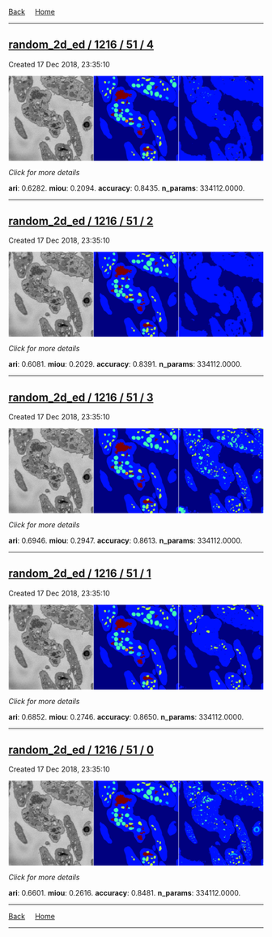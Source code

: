 
[Back](..)&nbsp;&nbsp;&nbsp;&nbsp;&nbsp;[Home](https://leapmanlab.github.io/snapshots)

---

<div class="summary"><a href="4"><h2>random_2d_ed / 1216 / 51 / 4</h2></a><p>Created 17 Dec 2018, 23:35:10
</p><a href="4"><img src="4/media/summary.png" align="center"></a><p>
<i>Click for more details</i>
</p></div>

**ari**: 0.6282. **miou**: 0.2094. **accuracy**: 0.8435. **n_params**: 334112.0000. 

---

<div class="summary"><a href="2"><h2>random_2d_ed / 1216 / 51 / 2</h2></a><p>Created 17 Dec 2018, 23:35:10
</p><a href="2"><img src="2/media/summary.png" align="center"></a><p>
<i>Click for more details</i>
</p></div>

**ari**: 0.6081. **miou**: 0.2029. **accuracy**: 0.8391. **n_params**: 334112.0000. 

---

<div class="summary"><a href="3"><h2>random_2d_ed / 1216 / 51 / 3</h2></a><p>Created 17 Dec 2018, 23:35:10
</p><a href="3"><img src="3/media/summary.png" align="center"></a><p>
<i>Click for more details</i>
</p></div>

**ari**: 0.6946. **miou**: 0.2947. **accuracy**: 0.8613. **n_params**: 334112.0000. 

---

<div class="summary"><a href="1"><h2>random_2d_ed / 1216 / 51 / 1</h2></a><p>Created 17 Dec 2018, 23:35:10
</p><a href="1"><img src="1/media/summary.png" align="center"></a><p>
<i>Click for more details</i>
</p></div>

**ari**: 0.6852. **miou**: 0.2746. **accuracy**: 0.8650. **n_params**: 334112.0000. 

---

<div class="summary"><a href="0"><h2>random_2d_ed / 1216 / 51 / 0</h2></a><p>Created 17 Dec 2018, 23:35:10
</p><a href="0"><img src="0/media/summary.png" align="center"></a><p>
<i>Click for more details</i>
</p></div>

**ari**: 0.6601. **miou**: 0.2616. **accuracy**: 0.8481. **n_params**: 334112.0000. 

---

[Back](..)&nbsp;&nbsp;&nbsp;&nbsp;&nbsp;[Home](https://leapmanlab.github.io/snapshots)

---